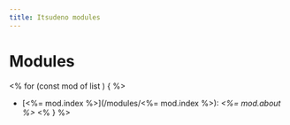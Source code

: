 ```yaml
---
title: Itsudeno modules
---
```


# Modules

<% for (const mod of list ) { %>
* [<%= mod.index %>](/modules/<%= mod.index %>): *<%= mod.about %>*
<% } %>